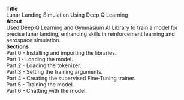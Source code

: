 <b>Title</b>
<br />
Lunar Landing Simulation Using Deep Q Learning
<br />
<b>About</b>
<br />
Used Deep Q Learning and Gymnasium AI Library to train a model for precise lunar landing, enhancing skills in reinforcement learning and aerospace simulation.
<br />
<b>Sections</b>
<br />
Part 0 - Installing and importing the libraries. 
<br />
Part 1 - Loading the model. 
<br />
Part 2 - Loading the tokenizer. 
<br />
Part 3 - Setting the training arguments. 
<br />
Part 4 - Creating the supervised Fine-Tuning trainer. 
<br />
Part 5 - Training the model.  
Part 6 - Chatting with the model.  
